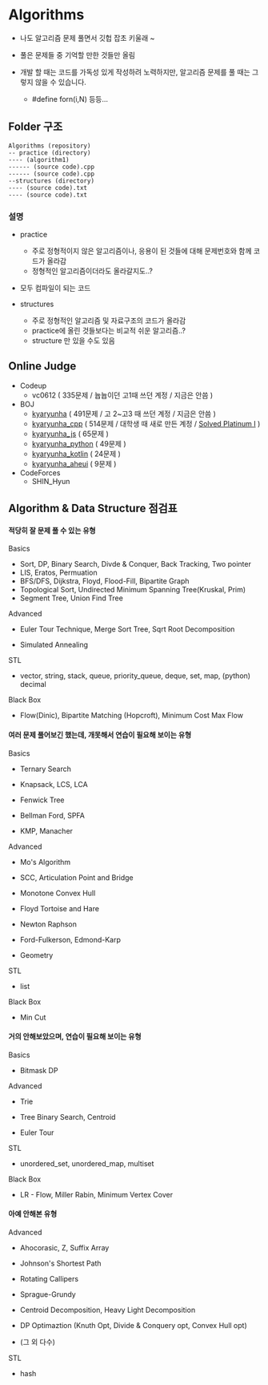 # Algorithms

- 나도 알고리즘 문제 풀면서 깃헙 잡초 키울래 ~ 

- 풀은 문제들 중 기억할 만한 것들만 올림

- 개발 할 때는 코드를 가독성 있게 작성하려 노력하지만, 알고리즘 문제를 풀 때는 그렇지 않을 수 있습니다.

  - #define forn(i,N) 등등... 

  

## Folder 구조

```
Algorithms (repository)
-- practice (directory)
---- (algorithm1)
------ (source code).cpp
------ (source code).cpp
--structures (directory)
---- (source code).txt
---- (source code).txt

```

### 설명

- practice
  - 주로 정형적이지 않은 알고리즘이나, 응용이 된 것들에 대해 문제번호와 함께 코드가 올라감
  - 정형적인 알고리즘이더라도 올라갈지도..? 
- 모두 컴파일이 되는 코드
  
- structures
  - 주로 정형적인 알고리즘 및 자료구조의 코드가 올라감 
  - practice에 올린 것들보다는 비교적 쉬운 알고리즘..?
  - structure 만 있을 수도 있음 



## Online Judge

- Codeup 
  - vc0612 ( 335문제 / 늅늅이던 고1때 쓰던 계정 / 지금은 안씀 ) 
- BOJ
  - [kyaryunha](https://www.acmicpc.net/user/kyaryunha)  ( 491문제 / 고 2~고3 때 쓰던 계정 / 지금은 안씀 )
  - [kyaryunha_cpp](https://www.acmicpc.net/user/kyaryunha_cpp) ( 514문제 / 대학생 때 새로 만든 계정 / [Solved Platinum I](https://solved.ac/profile/kyaryunha_cpp) )
  - [kyaryunha_js](https://www.acmicpc.net/user/kyaryunha_js) ( 65문제 )
  - [kyaryunha_python](https://www.acmicpc.net/user/kyaryunha_python) ( 49문제 )
  - [kyaryunha_kotlin](https://www.acmicpc.net/user/kyaryunha_kotlin) ( 24문제 )
  - [kyaryunha_aheui](https://www.acmicpc.net/user/kyaryunha_aheui) ( 9문제 )
- CodeForces
  - SHIN_Hyun



## Algorithm & Data Structure 점검표 



#### 적당히 잘 문제 풀 수 있는 유형 



Basics

- Sort, DP, Binary Search, Divde & Conquer, Back Tracking, Two pointer 
- LIS, Eratos, Permuation
- BFS/DFS, Dijkstra, Floyd, Flood-Fill, Bipartite Graph
- Topological Sort, Undirected Minimum Spanning Tree(Kruskal, Prim)
- Segment Tree, Union Find Tree



Advanced

- Euler Tour Technique, Merge Sort Tree, Sqrt Root Decomposition

- Simulated Annealing



STL

- vector, string, stack, queue, priority_queue, deque, set, map, (python) decimal



Black Box

- Flow(Dinic), Bipartite Matching (Hopcroft), Minimum Cost Max Flow



#### 여러 문제 풀어보긴 했는데, 개못해서 연습이 필요해 보이는 유형



Basics

- Ternary Search

- Knapsack, LCS, LCA
- Fenwick Tree
- Bellman Ford, SPFA
- KMP, Manacher



Advanced

- Mo's Algorithm

- SCC, Articulation Point and Bridge
- Monotone Convex Hull
- Floyd Tortoise and Hare
- Newton Raphson
- Ford-Fulkerson, Edmond-Karp
- Geometry 



STL

- list



Black Box

- Min Cut



#### 거의 안해보았으며, 연습이 필요해 보이는 유형 



Basics

- Bitmask DP



Advanced

- Trie

- Tree Binary Search, Centroid
- Euler Tour



STL

- unordered_set, unordered_map, multiset



Black Box

- LR - Flow, Miller Rabin, Minimum Vertex Cover 



#### 아예 안해본 유형



Advanced

- Ahocorasic, Z,  Suffix Array

- Johnson's Shortest Path
- Rotating Callipers
- Sprague-Grundy
- Centroid Decomposition, Heavy Light Decomposition 
- DP Optimaztion (Knuth Opt, Divide & Conquery opt, Convex Hull opt)
- (그 외 다수)



STL 

- hash